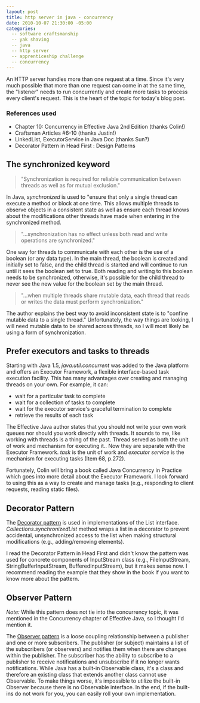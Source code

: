 ```yaml
---
layout: post
title: http server in java - concurrency
date: 2010-10-07 21:30:00 -05:00
categories:
  -- software craftsmanship
  -- yak shaving
  -- java
  -- http server
  -- apprenticeship challenge
  -- concurrency
---
```


An HTTP server handles more than one request at a time.  Since it's very much possible that more than one request can come in at the same time, the "listener" needs to run concurrently and create more tasks to process every client's request.  This is the heart of the topic for today's blog post.

### References used

* Chapter 10: Concurrency in Effective Java 2nd Edition (thanks Colin!)
* Craftsman Articles \#6\-10 (thanks Justin!)
* LinkedList, ExecutorService in Java Doc (thanks Sun?)
* Decorator Pattern in Head First : Design Patterns

## The synchronized keyword

> "Synchronization is required for reliable communication between threads as well as for mutual exclusion."

In Java, *synchronized* is used to "ensure that only a single thread can execute a method or block at one time.  This allows multiple threads to observe objects in a consistent state as well as ensure each thread knows about the modifications other threads have made when entering in the synchronized method.

> "...synchronization has no effect unless both read and write operations are synchronized."

One way for threads to communicate with each other is the use of a boolean (or any data type).  In the main thread, the boolean is created and initially set to false, and the child thread is started and will continue to run until it sees the boolean set to true.  Both reading and writing to this boolean needs to be synchronized, otherwise, it's possible for the child thread to never see the new value for the boolean set by the main thread.  

> "...when multiple threads share mutable data, each thread that reads or writes the data must perform synchronization."

The author explains the best way to avoid inconsistent state is to "confine mutable data to a single thread."  Unfortunately, the way things are looking, I will need mutable data to be shared across threads, so I will most likely be using a form of synchronization.

## Prefer executors and tasks to threads

Starting with Java 1.5, *java.util.concurrent* was added to the Java platform and offers an Executor Framework, a flexible interface-based task execution facility.  This has many advantages over creating and managing threads on your own.  For example, it can:

* wait for a particular task to complete
* wait for a collection of tasks to complete
* wait for the executor service's graceful termination to complete
* retrieve the results of each task

The Effective Java author states that you should not write your own work queues nor should you work directly with threads.  It sounds to me, like working with threads is a thing of the past.  Thread served as both the unit of work and mechanism for executing it..  Now they are separate with the Executor Framework.  *task* is the unit of work and *executor service* is the mechanism for executing tasks (Item 68, p.272).

Fortunately, Colin will bring a book called Java Concurrency in Practice which goes into more detail about the Executor Framework.  I look forward to using this as a way to create and manage tasks (e.g., responding to client requests, reading static files).

## Decorator Pattern

The [Decorator pattern](http://en.wikipedia.org/wiki/Decorator_pattern) is used in implementations of the List interface.  *Collections.synchronizedList* method wraps a list in a decorator to prevent accidental, unsynchronized access to the list when making structural modifications (e.g., adding/removing elements).

I read the Decorator Pattern in Head First and didn't know the pattern was used for concrete components of InputStream class (e.g., FileInputStream, StringBufferInputStream, BufferedInputStream), but it makes sense now.  I recommend reading the example that they show in the book if you want to know more about the pattern.

## Observer Pattern

*Note:* While this pattern does not tie into the concurrency topic, it was mentioned in the Concurrency chapter of Effective Java, so I thought I'd mention it.

The [Observer pattern](http://en.wikipedia.org/wiki/Observer_pattern) is a loose coupling relationship between a publisher and one or more subscribers.  The publisher (or subject) maintains a list of the subscribers (or observers) and notifies them when there are changes within the publisher.  The subscriber has the ability to subscribe to a publisher to receive notifications and unsubscribe if it no longer wants notifications.  While Java has a built-in Observable class, it's a class and therefore an existing class that extends another class cannot use Observable.  To make things worse, it's impossible to utilize the built-in Observer because there is no Observable interface.  In the end, if the built-ins do not work for you, you can easily roll your own implementation.
